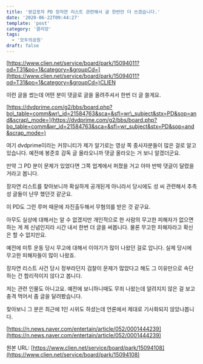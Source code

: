 ```yaml
---
title: '쌍갑포차 PD 장자연 리스트 관련해서 글 한번만 더 쓰겠습니다.'
date: '2020-06-22T09:44:27'
template: 'post'
category: '클리앙'
tags: 
  - '모두의공원'
draft: false
---
```


[https://www.clien.net/service/board/park/15094011?od=T31&po=1&category=&groupCd=](https://www.clien.net/service/board/park/15094011?od=T31&po=1&category=&groupCd=)CLIEN

이런 글을 썼는데 어떤 분이 댓글로 글을 올려주셔서 한번 더 글 쓸게요.

[https://dvdprime.com/g2/bbs/board.php?bo\_table=comm&wr\_id=21584763&sca=&sfl=wr\_subject&stx=PD&sop=and&scrap\_mode=](https://dvdprime.com/g2/bbs/board.php?bo_table=comm&wr_id=21584763&sca=&sfl=wr_subject&stx=PD&sop=and&scrap_mode=)

여기 dvdprime이라는 커뮤니티가 제가 알기로는 영상 쪽 종사자분들이 많은 걸로 알고 있습니다. 예전에 봉준호 감독 글 올라오니까 댓글 올라오는 거 보니 알겠더군요.

만약 그 PD 분이 문제가 있었다면 그쪽 업계에서 퍼졌을 거고 아마 반박 댓글이 달렸을 거라고 봅니다.

장자연 리스트를 찾아보니까 확실하게 공개된게 아니라서 당시에도 성 씨 관련해서 추측성 글들이 난무 했던것 같군요.

이 PD도 그런 루머 때문에 자진출두해서 무혐의를 받은 것 같구요.

아무도 실상에 대해서는 알 수 없겠지만 개인적으로 한 사람의 무고한 피해자가 없으면 하는 게 제 신념인지라 시간 내서 한번 더 글을 써봅니다. 물론 무고한 피해자라고 확신은 할 수 없지만요.

예전에 미투 운동 당시 무고에 대해서 이야기가 많이 나왔던 걸로 압니다. 실제 당시에 무고한 피해자들이 많이 나왔죠.

장자연 리스트 사건 당시 정부라던지 검찰이 문제가 많았다고 해도 그 이유만으로 속단하는 건 합리적이지 않다고 봅니다.

저는 관련 인물도 아니고요. 예전에 보니하니때도 무죄 나왔는데 알려지지 않은 걸 보고 충격 먹어서 좀 글을 달려봤습니다.

찾아보니 그 분은 최근에 1인 시위도 하셨는데 언론에서 제대로 기사화되지 않았나봅니다.

[](https://n.news.naver.com/entertain/article/052/0001444239)[https://n.news.naver.com/entertain/article/052/0001444239](https://n.news.naver.com/entertain/article/052/0001444239)

원본 URL: [https://www.clien.net/service/board/park/15094108](https://www.clien.net/service/board/park/15094108)